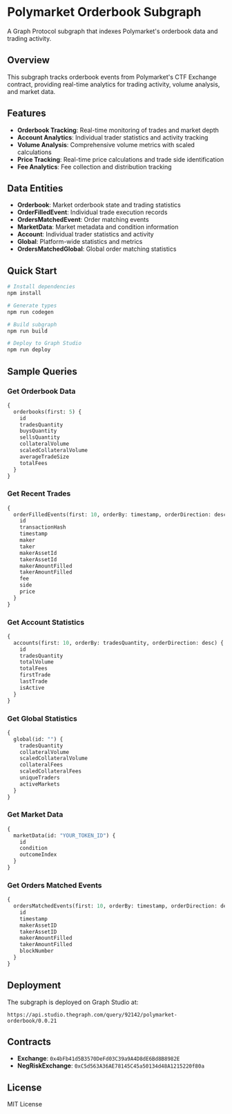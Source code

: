 # Polymarket Orderbook Subgraph

A Graph Protocol subgraph that indexes Polymarket's orderbook data and trading activity.

## Overview

This subgraph tracks orderbook events from Polymarket's CTF Exchange contract, providing real-time analytics for trading activity, volume analysis, and market data.

## Features

- **Orderbook Tracking**: Real-time monitoring of trades and market depth
- **Account Analytics**: Individual trader statistics and activity tracking
- **Volume Analysis**: Comprehensive volume metrics with scaled calculations
- **Price Tracking**: Real-time price calculations and trade side identification
- **Fee Analytics**: Fee collection and distribution tracking

## Data Entities

- **Orderbook**: Market orderbook state and trading statistics
- **OrderFilledEvent**: Individual trade execution records
- **OrdersMatchedEvent**: Order matching events
- **MarketData**: Market metadata and condition information
- **Account**: Individual trader statistics and activity
- **Global**: Platform-wide statistics and metrics
- **OrdersMatchedGlobal**: Global order matching statistics

## Quick Start

```bash
# Install dependencies
npm install

# Generate types
npm run codegen

# Build subgraph
npm run build

# Deploy to Graph Studio
npm run deploy
```

## Sample Queries

### Get Orderbook Data
```graphql
{
  orderbooks(first: 5) {
    id
    tradesQuantity
    buysQuantity
    sellsQuantity
    collateralVolume
    scaledCollateralVolume
    averageTradeSize
    totalFees
  }
}
```

### Get Recent Trades
```graphql
{
  orderFilledEvents(first: 10, orderBy: timestamp, orderDirection: desc) {
    id
    transactionHash
    timestamp
    maker
    taker
    makerAssetId
    takerAssetId
    makerAmountFilled
    takerAmountFilled
    fee
    side
    price
  }
}
```

### Get Account Statistics
```graphql
{
  accounts(first: 10, orderBy: tradesQuantity, orderDirection: desc) {
    id
    tradesQuantity
    totalVolume
    totalFees
    firstTrade
    lastTrade
    isActive
  }
}
```

### Get Global Statistics
```graphql
{
  global(id: "") {
    tradesQuantity
    collateralVolume
    scaledCollateralVolume
    collateralFees
    scaledCollateralFees
    uniqueTraders
    activeMarkets
  }
}
```

### Get Market Data
```graphql
{
  marketData(id: "YOUR_TOKEN_ID") {
    id
    condition
    outcomeIndex
  }
}
```

### Get Orders Matched Events
```graphql
{
  ordersMatchedEvents(first: 10, orderBy: timestamp, orderDirection: desc) {
    id
    timestamp
    makerAssetID
    takerAssetID
    makerAmountFilled
    takerAmountFilled
    blockNumber
  }
}
```

## Deployment

The subgraph is deployed on Graph Studio at:
```
https://api.studio.thegraph.com/query/92142/polymarket-orderbook/0.0.21
```

## Contracts

- **Exchange**: `0x4bFb41d5B3570DeFd03C39a9A4D8dE6Bd8B8982E`
- **NegRiskExchange**: `0xC5d563A36AE78145C45a50134d48A1215220f80a`

## License

MIT License